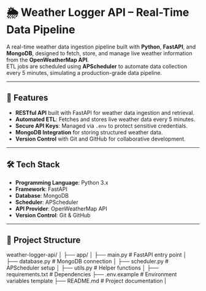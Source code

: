 # 🌦 Weather Logger API – Real-Time Data Pipeline

A real-time weather data ingestion pipeline built with **Python**, **FastAPI**, and **MongoDB**, designed to fetch, store, and manage live weather information from the **OpenWeatherMap API**.  
ETL jobs are scheduled using **APScheduler** to automate data collection every 5 minutes, simulating a production-grade data pipeline.

---

## 📌 Features
- **RESTful API** built with FastAPI for weather data ingestion and retrieval.
- **Automated ETL**: Fetches and stores live weather data every 5 minutes.
- **Secure API Keys**: Managed via `.env` to protect sensitive credentials.
- **MongoDB Integration** for storing structured weather data.
- **Version Control** with Git and GitHub for collaborative development.

---

## 🛠 Tech Stack
- **Programming Language**: Python 3.x
- **Framework**: FastAPI
- **Database**: MongoDB
- **Scheduler**: APScheduler
- **API Provider**: OpenWeatherMap API
- **Version Control**: Git & GitHub

---

## 📂 Project Structure
weather-logger-api/
│
├── app/
│ ├── main.py # FastAPI entry point
│ ├── database.py # MongoDB connection
│ ├── scheduler.py # APScheduler setup
│ ├── utils.py # Helper functions
│
├── requirements.txt # Dependencies
├── .env.example # Environment variables template
├── README.md # Project documentation
|



